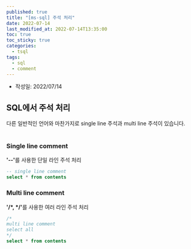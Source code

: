```yaml
---
published: true
title: "[ms-sql] 주석 처리"
date: 2022-07-14
last_modified_at: 2022-07-14T13:35:00
toc: true
toc_sticky: true
categories:
  - tsql
tags:
  - sql
  - comment
---
```


* 작성일: 2022/07/14

## SQL에서 주석 처리
다른 일반적인 언어와 마찬가지로 single line 주석과 multi line 주석이 있습니다.<br><br>

### Single line comment
<b>'--'</b>를 사용한 단일 라인 주석 처리 <br>

```sql
-- single line comment
select * from contents
```

### Multi line comment
<b>'/*, */'</b>를 사용한 여러 라인 주석 처리 <br>

```sql
/* 
multi line comment
select all 
*/
select * from contents
```